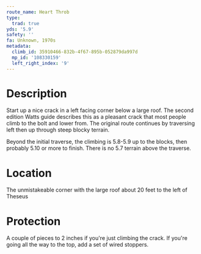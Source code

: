 ```yaml
---
route_name: Heart Throb
type:
  trad: true
yds: '5.9'
safety: ''
fa: Unknown, 1970s
metadata:
  climb_id: 35910466-832b-4f67-895b-052879da997d
  mp_id: '108330159'
  left_right_index: '9'
---
```

# Description
Start up a nice crack in a left facing corner below a large roof.  The second edition Watts guide describes this as a pleasant crack that most people climb to the bolt and lower from.  The original route continues by traversing left then up through steep blocky terrain.

Beyond the initial traverse, the climbing is 5.8-5.9 up to the blocks, then probably 5.10 or more to finish.  There is no 5.7 terrain above the traverse.

# Location
The unmistakeable corner with the large roof about 20 feet to the left of Theseus

# Protection
A couple of pieces to 2 inches if  you're just climbing the crack. If you're going all the way to the top, add a set of wired stoppers.

